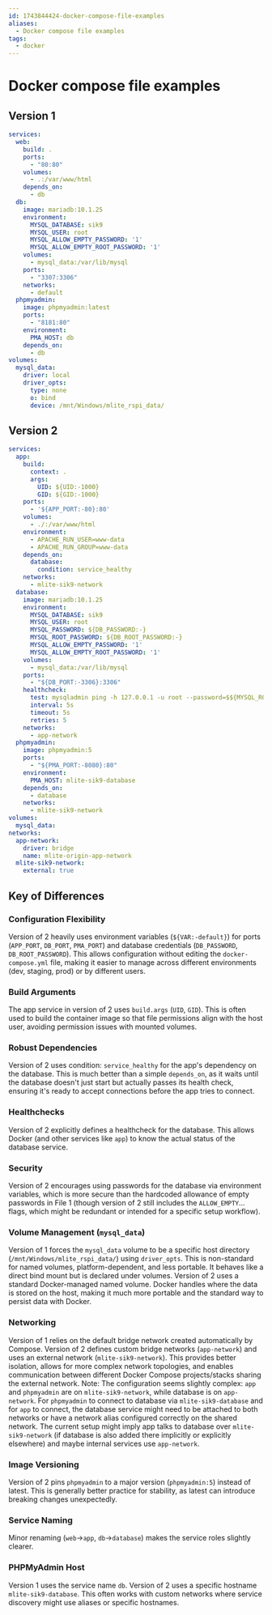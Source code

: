 ```yaml
---
id: 1743844424-docker-compose-file-examples
aliases:
  - Docker compose file examples
tags:
  - docker
---
```

# Docker compose file examples
## Version 1

```yml
services:
  web:
    build: .
    ports:
      - "80:80"
    volumes:
      - .:/var/www/html
    depends_on:
      - db
  db:
    image: mariadb:10.1.25
    environment:
      MYSQL_DATABASE: sik9
      MYSQL_USER: root
      MYSQL_ALLOW_EMPTY_PASSWORD: '1'
      MYSQL_ALLOW_EMPTY_ROOT_PASSWORD: '1'
    volumes:
      - mysql_data:/var/lib/mysql
    ports:
      - "3307:3306"
    networks:
      - default
  phpmyadmin:
    image: phpmyadmin:latest
    ports:
      - "8181:80"
    environment:
      PMA_HOST: db
    depends_on:
      - db
volumes:
  mysql_data:
    driver: local
    driver_opts:
      type: none
      o: bind
      device: /mnt/Windows/mlite_rspi_data/
```

## Version 2

```yml
services:
  app:
    build:
      context: .
      args:
        UID: ${UID:-1000}
        GID: ${GID:-1000}
    ports:
      - '${APP_PORT:-80}:80'
    volumes:
      - ./:/var/www/html
    environment:
      - APACHE_RUN_USER=www-data
      - APACHE_RUN_GROUP=www-data
    depends_on:
      database:
        condition: service_healthy
    networks:
      - mlite-sik9-network
  database:
    image: mariadb:10.1.25
    environment:
      MYSQL_DATABASE: sik9
      MYSQL_USER: root
      MYSQL_PASSWORD: ${DB_PASSWORD:-}
      MYSQL_ROOT_PASSWORD: ${DB_ROOT_PASSWORD:-}
      MYSQL_ALLOW_EMPTY_PASSWORD: '1'
      MYSQL_ALLOW_EMPTY_ROOT_PASSWORD: '1'
    volumes:
      - mysql_data:/var/lib/mysql
    ports:
      - "${DB_PORT:-3306}:3306"
    healthcheck:
      test: mysqladmin ping -h 127.0.0.1 -u root --password=$${MYSQL_ROOT_PASSWORD}
      interval: 5s
      timeout: 5s
      retries: 5
    networks:
      - app-network
  phpmyadmin:
    image: phpmyadmin:5
    ports:
      - "${PMA_PORT:-8080}:80"
    environment:
      PMA_HOST: mlite-sik9-database
    depends_on:
      - database
    networks:
      - mlite-sik9-network
volumes:
  mysql_data:
networks:
  app-network:
    driver: bridge
    name: mlite-origin-app-network
  mlite-sik9-network:
    external: true
```

## Key of Differences

### Configuration Flexibility
Version of 2 heavily uses environment variables (`${VAR:-default}`) for ports (`APP_PORT`, `DB_PORT`, `PMA_PORT`) and database credentials (`DB_PASSWORD`, `DB_ROOT_PASSWORD`). This allows configuration without editing the `docker-compose.yml` file, making it easier to manage across different environments (dev, staging, prod) or by different users.
### Build Arguments
The app service in version of 2 uses `build.args` (`UID`, `GID`). This is often used to build the container image so that file permissions align with the host user, avoiding permission issues with mounted volumes.
### Robust Dependencies
Version of 2 uses condition: `service_healthy` for the app's dependency on the database. This is much better than a simple `depends_on`, as it waits until the database doesn't just start but actually passes its health check, ensuring it's ready to accept connections before the app tries to connect.
### Healthchecks
Version of 2 explicitly defines a healthcheck for the database. This allows Docker (and other services like `app`) to know the actual status of the database service.
### Security
Version of 2 encourages using passwords for the database via environment variables, which is more secure than the hardcoded allowance of empty passwords in File 1 (though version of 2 still includes the `ALLOW_EMPTY`... flags, which might be redundant or intended for a specific setup workflow).
### Volume Management (`mysql_data`)
Version of 1 forces the `mysql_data` volume to be a specific host directory (`/mnt/Windows/mlite_rspi_data/`) using `driver_opts`. This is non-standard for named volumes, platform-dependent, and less portable. It behaves like a direct bind mount but is declared under volumes.
Version of 2 uses a standard Docker-managed named volume. Docker handles where the data is stored on the host, making it much more portable and the standard way to persist data with Docker.

### Networking
Version of 1 relies on the default bridge network created automatically by Compose.
Version of 2 defines custom bridge networks (`app-network`) and uses an external network (`mlite-sik9-network`). This provides better isolation, allows for more complex network topologies, and enables communication between different Docker Compose projects/stacks sharing the external network. Note: The configuration seems slightly complex: `app` and `phpmyadmin` are on `mlite-sik9-network`, while database is on `app-network`. For `phpmyadmin` to connect to database via `mlite-sik9-database` and for `app` to connect, the database service might need to be attached to both networks or have a network alias configured correctly on the shared network. The current setup might imply app talks to database over `mlite-sik9-network` (if database is also added there implicitly or explicitly elsewhere) and maybe internal services use `app-network`.
### Image Versioning 
Version of 2 pins `phpmyadmin` to a major version (`phpmyadmin:5`) instead of latest. This is generally better practice for stability, as latest can introduce breaking changes unexpectedly.
### Service Naming
Minor renaming (`web`->`app`, `db`->`database`) makes the service roles slightly clearer.
### PHPMyAdmin Host 
Version 1 uses the service name `db`. Version of 2 uses a specific hostname `mlite-sik9-database`. This often works with custom networks where service discovery might use aliases or specific hostnames.